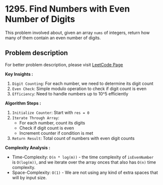 # 1295. Find Numbers with Even Number of Digits

This problem involved about, given an array `nums` of integers, return how many of them contain an even number of digits.

## Problem description

For better problem description, please visit [LeetCode Page](https://leetcode.com/problems/find-numbers-with-even-number-of-digits/description/)

**Key Insights :**<br/>

1. `Digit Counting`: For each number, we need to determine its digit count
2. `Even Check`: Simple modulo operation to check if digit count is even
3. `Efficiency`: Need to handle numbers up to 10^5 efficiently

**Algorithm Steps :**<br/>

1. `Initialize Counter`: Start with `res = 0`
2. `Iterate Through Array`:
    - For each number, count its digits
    - Check if digit count is even
    - Increment counter if condition is met
3. `Return Result`: Total count of numbers with even digit counts

**Complexity Analysis :**<br/>

-   Time-Complexity: `O(n * log(m))` - the time complexity of `isEvenNumber` is `O(log(m))`, and we iterate over the array onces that also has `O(n)` time complexity.
-   Space-Complexity: `O(1)` - We are not using any kind of extra spaces that will by input size.

